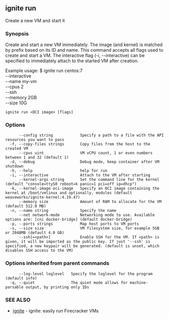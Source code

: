 ## ignite run

Create a new VM and start it

### Synopsis


Create and start a new VM immediately. The image (and kernel) is matched by
prefix based on its ID and name. This command accepts all flags used to
create and start a VM. The interactive flag (-i, --interactive) can be
specified to immediately attach to the started VM after creation.

Example usage:
	$ ignite run centos:7 \
		--interactive \
		--name my-vm \
		--cpus 2 \
		--ssh \
		--memory 2GB \
		--size 10G


```
ignite run <OCI image> [flags]
```

### Options

```
      --config string            Specify a path to a file with the API resources you want to pass
  -f, --copy-files strings       Copy files from the host to the created VM
      --cpus uint                VM vCPU count, 1 or even numbers between 1 and 32 (default 1)
  -d, --debug                    Debug mode, keep container after VM shutdown
  -h, --help                     help for run
  -i, --interactive              Attach to the VM after starting
      --kernel-args string       Set the command line for the kernel (default "console=ttyS0 reboot=k panic=1 pci=off ip=dhcp")
  -k, --kernel-image oci-image   Specify an OCI image containing the kernel at /boot/vmlinux and optionally, modules (default weaveworks/ignite-kernel:4.19.47)
      --memory size              Amount of RAM to allocate for the VM (default 512.0 MB)
  -n, --name string              Specify the name
      --net network-mode         Networking mode to use. Available options are: [cni docker-bridge] (default docker-bridge)
  -p, --ports strings            Map host ports to VM ports
  -s, --size size                VM filesystem size, for example 5GB or 2048MB (default 4.0 GB)
      --ssh[=<path>]             Enable SSH for the VM. If <path> is given, it will be imported as the public key. If just '--ssh' is specified, a new keypair will be generated. (default is unset, which disables SSH access to the VM)
```

### Options inherited from parent commands

```
      --log-level loglevel   Specify the loglevel for the program (default info)
  -q, --quiet                The quiet mode allows for machine-parsable output, by printing only IDs
```

### SEE ALSO

* [ignite](ignite.md)	 - ignite: easily run Firecracker VMs

